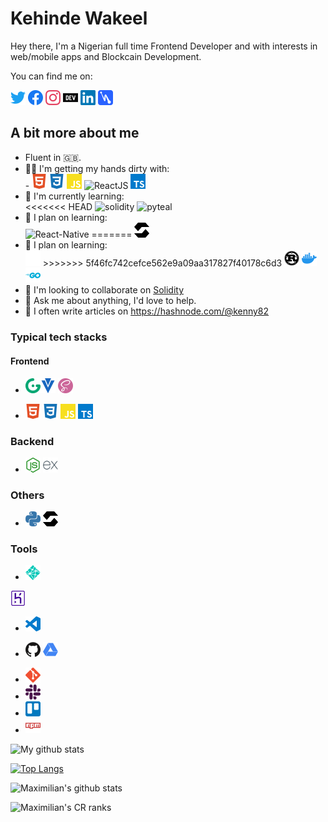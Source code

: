 # Kehinde Wakeel

Hey there, I'm a Nigerian full time Frontend Developer and with interests in web/mobile apps and  Blockcain Development.

You can find me on:
<p>
  <a href="https://twitter.com/tijjken"><img src="https://github.com/Berkmann18/Berkmann18/blob/master/assets/twitter.svg" width="24px" alt="Twitter"></a>
  <a href="https://web.facebook.com/wakeel.kehinde.7/"><img src="https://github.com/Berkmann18/Berkmann18/blob/master/assets/facebook.svg" width="24px" alt="Facebook"></a>
  <a href="https://www.instagram.com/tijj_ken/"><img src="https://github.com/Berkmann18/Berkmann18/blob/master/assets/instagram.svg" width="24px" alt="Instagram"></a>
  <a href="https://dev.to/tijjken"><img src="https://github.com/Berkmann18/Berkmann18/blob/master/assets/dev-dot-to.svg" width="24px" alt="DEV.to"></a>
  <a href="https://www.linkedin.com/in/tijjken/"><img src="https://github.com/Berkmann18/Berkmann18/blob/master/assets/linkedin.svg" width="24px" alt="Linkedin"></a>
  <a href="https://hashnode.com/@kenny82"><img src="https://github.com/Berkmann18/Berkmann18/blob/master/assets/hashnode.svg" width="24px" alt="Hashnode"></a>
</p>

## A bit more about me
<ul>
  <li>Fluent in 🇬🇧.</li>
  <li>
    👨‍💻 I'm getting my hands dirty with:<br>
- <img src="https://github.com/Berkmann18/Berkmann18/blob/master/assets/html5.svg" width="24px" alt="HTML5"> <img src="https://github.com/Berkmann18/Berkmann18/blob/master/assets/css3.svg" width="24px" alt="CSS3"> <img src="https://github.com/Berkmann18/Berkmann18/blob/master/assets/javascript.svg" width="24px" alt="JS">
<img src="https://github.com/Berkmann18/Berkmann18/blob/master/assets/react-icon.png" width="24px" alt="ReactJS"> <img src="https://github.com/Berkmann18/Berkmann18/blob/master/assets/typescript.svg" width="24px" alt="TS">    
  </li>
  <li>
    🌱 I'm currently learning:<br>
<<<<<<< HEAD
    <img src="https://github.com/Berkmann18/Berkmann18/blob/master/assets/solidity.svg" width="24px" alt="solidity">
    <img src="https://github.com/Berkmann18/Berkmann18/blob/master/assets/algo.png" width="24px" alt="pyteal">
  </li>
  <li>
    🌱 I plan on learning:<br>
    <img src="https://github.com/Berkmann18/Berkmann18/blob/master/assets/react-native.png" width="24px" alt="React-Native">
=======
    <img src="https://github.com/t-official/t-official/blob/master/assets/solidity.svg" width="24px" height ="24px" alt="Solidity">
  </li>
  <li>
    🌱 I plan on learning:<br>
    <img src="https://github.com/t-official/t-official/blob/master/assets/react-native.svg" width="24px" alt="React-Native">
>>>>>>> 5f46fc742cefce562e9a09aa317827f40178c6d3
    <img src="https://github.com/Berkmann18/Berkmann18/blob/master/assets/rust.svg" width="24px" alt="Rust">
    <img src="https://github.com/Berkmann18/Berkmann18/blob/master/assets/docker.svg" width="24px" alt="Docker">
    <img src="https://github.com/Berkmann18/Berkmann18/blob/master/assets/go.svg" width="24px" alt="Go">
    
  </li>
  <li>
    👯 I'm looking to collaborate on <a href="https://github.com/Berkmann18/solidity.svg">Solidity</a>
  </li>
  <li>
    💬 Ask me about anything, I'd love to help.
    
  </li>
  <li>
    📝 I often write articles on <a href="https://hashnode.com/@kenny82">https://hashnode.com/@kenny82</a>
  </li>
</ul>

### Typical tech stacks

#### Frontend

- <img src="https://github.com/Berkmann18/Berkmann18/blob/master/assets/gridsome.svg" width="24px" alt="Gridsome"><img src="https://github.com/Berkmann18/Berkmann18/blob/master/assets/vuetify.svg" width="24px" alt="Vuetify"> <img src="https://github.com/Berkmann18/Berkmann18/blob/master/assets/sass.svg" width="24px" alt="SCSS">

- <img src="https://github.com/Berkmann18/Berkmann18/blob/master/assets/html5.svg" width="24px" alt="HTML5"> <img src="https://github.com/Berkmann18/Berkmann18/blob/master/assets/css3.svg" width="24px" alt="CSS3"> <img src="https://github.com/Berkmann18/Berkmann18/blob/master/assets/javascript.svg" width="24px" alt="JS"> <img src="https://github.com/Berkmann18/Berkmann18/blob/master/assets/typescript.svg" width="24px" alt="TS">

### Backend

- <img src="https://github.com/Berkmann18/Berkmann18/blob/master/assets/node-dot-js.svg" width="24px" alt="Node.js"> <img src="https://github.com/Berkmann18/Berkmann18/blob/master/assets/express.svg" width="24px" alt="Express.js">


### Others
- <img src="https://github.com/Berkmann18/Berkmann18/blob/master/assets/python.svg" width="24px" alt="Python"> <img src="https://github.com/t-official/t-official/blob/master/assets/solidity.svg" width="24px" height ="24px" alt="Solidity">

### Tools

- <img src="https://github.com/Berkmann18/Berkmann18/blob/master/assets/netlify.svg" width="24px" alt="Netlify">
<img src="https://github.com/Berkmann18/Berkmann18/blob/master/assets/heroku.svg" width="24px" alt="Heroku">

- <img src="https://github.com/Berkmann18/Berkmann18/blob/master/assets/visualstudiocode.svg" width="24px" alt="VSCode">

- <img src="https://github.com/Berkmann18/Berkmann18/blob/master/assets/github.svg" width="24px" alt="GitHub"> <img src="https://github.com/Berkmann18/Berkmann18/blob/master/assets/googledrive.svg" width="24px" alt="Google Drive">

- <img src="https://github.com/Berkmann18/Berkmann18/blob/master/assets/git.svg" width="24px" alt="Git"> 

- <img src="https://github.com/Berkmann18/Berkmann18/blob/master/assets/slack.svg" width="24px" alt="Slack">

- <img src="https://github.com/Berkmann18/Berkmann18/blob/master/assets/trello.svg" width="24px" alt="Trello">

- <img src="https://github.com/Berkmann18/Berkmann18/blob/master/assets/npm.svg" width="24px" alt="NPM">

![My github stats](https://github-readme-stats.vercel.app/api?username=t-official&show_icons=true&hide_border=true&theme=tokyonight)

[![Top Langs](https://github-readme-stats.vercel.app/api/top-langs/?username=t-official)](https://github.com/anuraghazra/github-readme-stats)

![Maximilian's github stats](https://cr-skills-chart-widget.azurewebsites.net/api/api?username=t-official)


![Maximilian's CR ranks](https://cr-ss-service.azurewebsites.net/api/ScreenShot?widget=summary&username=t-official&show-avatar=false)

